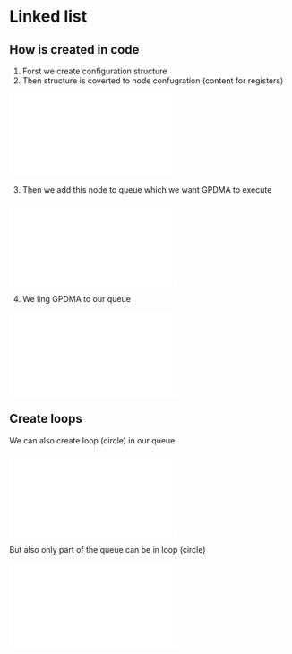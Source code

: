 # Linked list

## How is created in code

1. Forst we create configuration structure
2. Then structure is coverted to node confugration (content for registers)

![create node](./img/build_node.json)

3. Then we add this node to queue which we want GPDMA to execute

![add node to queue](./img/insert_node.json)

4. We ling GPDMA to our queue 

![ling queue](./img/link_queue.json)

## Create loops

We can also create loop (circle) in our queue

![circular queue](./img/set_circular.json)

But also only part of the queue can be in loop (circle)

![loop queue](./img/node_loops.json)